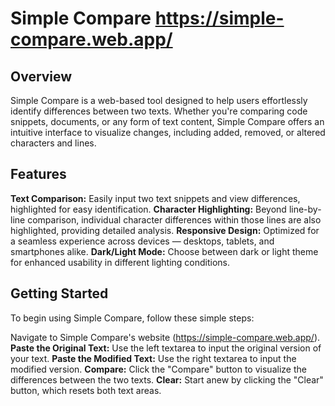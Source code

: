 # Simple Compare https://simple-compare.web.app/

## Overview
Simple Compare is a web-based tool designed to help users effortlessly identify differences between two texts. Whether you're comparing code snippets, documents, or any form of text content, Simple Compare offers an intuitive interface to visualize changes, including added, removed, or altered characters and lines.

## Features
**Text Comparison:** Easily input two text snippets and view differences, highlighted for easy identification.
**Character Highlighting:** Beyond line-by-line comparison, individual character differences within those lines are also highlighted, providing detailed analysis.
**Responsive Design:** Optimized for a seamless experience across devices — desktops, tablets, and smartphones alike.
**Dark/Light Mode:** Choose between dark or light theme for enhanced usability in different lighting conditions.

## Getting Started
To begin using Simple Compare, follow these simple steps:

Navigate to Simple Compare's website (https://simple-compare.web.app/).
**Paste the Original Text:** Use the left textarea to input the original version of your text.
**Paste the Modified Text:** Use the right textarea to input the modified version.
**Compare:** Click the "Compare" button to visualize the differences between the two texts.
**Clear:** Start anew by clicking the "Clear" button, which resets both text areas.
